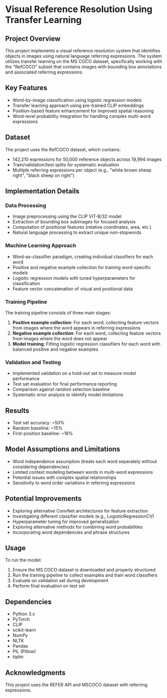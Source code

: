 # Visual Reference Resolution Using Transfer Learning

## Project Overview
This project implements a visual reference resolution system that identifies objects in images using natural language referring expressions. The system utilizes transfer learning on the MS COCO dataset, specifically working with the "RefCOCO" subset that contains images with bounding box annotations and associated referring expressions.

## Key Features
- Word-by-image classification using logistic regression models
- Transfer learning approach using pre-trained CLIP embeddings
- Position-based feature enhancement for improved spatial reasoning
- Word-level probability integration for handling complex multi-word expressions

## Dataset
The project uses the RefCOCO dataset, which contains:
- 142,210 expressions for 50,000 reference objects across 19,994 images
- Train/validation/test splits for systematic evaluation
- Multiple referring expressions per object (e.g., "white brown sheep right", "black sheep on right")

## Implementation Details

### Data Processing
- Image preprocessing using the CLIP ViT-B/32 model
- Extraction of bounding box subimages for focused analysis
- Computation of positional features (relative coordinates, area, etc.)
- Natural language processing to extract unique non-stopwords

### Machine Learning Approach
- Word-as-classifier paradigm, creating individual classifiers for each word
- Positive and negative example collection for training word-specific models
- Logistic regression models with tuned hyperparameters for classification
- Feature vector concatenation of visual and positional data

### Training Pipeline
The training pipeline consists of three main stages:
1. **Positive example collection**: For each word, collecting feature vectors from images where the word appears in referring expressions
2. **Negative example collection**: For each word, collecting feature vectors from images where the word does not appear
3. **Model training**: Fitting logistic regression classifiers for each word with balanced positive and negative examples

### Validation and Testing
- Implemented validation on a hold-out set to measure model performance
- Test set evaluation for final performance reporting
- Comparison against random selection baseline
- Systematic error analysis to identify model limitations

## Results
- Test set accuracy: ~50%
- Random baseline: ~15%
- First-position baseline: ~18%

## Model Assumptions and Limitations
- Word independence assumption (treats each word separately without considering dependencies)
- Limited context modeling between words in multi-word expressions
- Potential issues with complex spatial relationships
- Sensitivity to word order variations in referring expressions

## Potential Improvements
- Exploring alternative ConvNet architectures for feature extraction
- Investigating different classifier models (e.g., LogisticRegressionCV)
- Hyperparameter tuning for improved generalization
- Exploring alternative methods for combining word probabilities
- Incorporating word dependencies and phrase structures

## Usage
To run the model:
1. Ensure the MS COCO dataset is downloaded and properly structured
2. Run the training pipeline to collect examples and train word classifiers
3. Evaluate on validation set during development
4. Perform final evaluation on test set

## Dependencies
- Python 3.x
- PyTorch
- CLIP
- scikit-learn
- NumPy
- NLTK
- Pandas
- PIL (Pillow)
- tqdm

## Acknowledgments
This project uses the REFER API and MSCOCO dataset with referring expressions.
